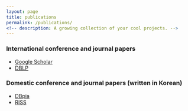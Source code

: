 ```yaml
---
layout: page
title: publications
permalink: /publications/
<!-- description: A growing collection of your cool projects. -->
---
```


### International conference and journal papers ###
  * <a class="page-link" href="https://scholar.google.co.kr/citations?user=AXlXg2AAAAAJ"> Google Scholar </a>
  * <a class="page-link" href="https://dblp.dagstuhl.de/pers/hd/h/Hong:Shin"> DBLP </a>
  
### Domestic conference and journal papers (written in Korean) ###
  * <a class="page-link" href="http://www.dbpia.co.kr/Author/AuthorInfo?arcId=&ancId=712724"> DBpia </a>
  * <a class="page-link" href="http://www.riss.kr/search/Search.do?detailSearch=true&searchGubun=true&queryText=znCreator,+%ED%99%8D%EC%8B%A0+%28+Hong+Shin+%29&colName=re_a_kor"> RISS </a>

